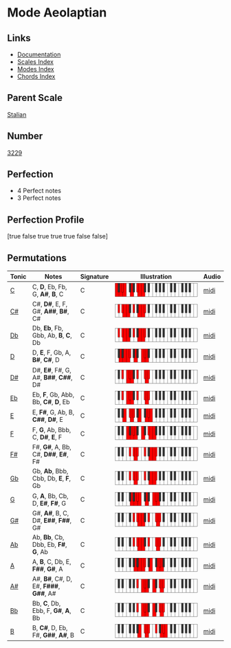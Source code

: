 # Mode Aeolaptian

## Links

- [Documentation](index.md)
- [Scales Index](Scales.md)
- [Modes Index](Modes.md)
- [Chords Index](Chords.md)

## Parent Scale

[Stalian](ScaleStalian.md)

## Number

[3229](https://ianring.com/musictheory/scales/3229)

## Perfection

- 4 Perfect notes
- 3 Perfect notes

## Perfection Profile

[true false true true true false false]

## Permutations

| Tonic | Notes | Signature | Illustration | Audio |
|-------|-------|-----------|--------------|-------|
| [C](ModeCNaturalAeolaptian.md) | C, **D**, Eb, Fb, G, **A#**, **B**, C | C | ![CNaturalAeolaptian](ModeCNaturalAeolaptian.png) | [midi](https://github.com/edipermadi/music/blob/main/docs/ModeCNaturalAeolaptian.mid?raw=true) |
| [C#](ModeCSharpAeolaptian.md) | C#, **D#**, E, F, G#, **A##**, **B#**, C# | C | ![CSharpAeolaptian](ModeCSharpAeolaptian.png) | [midi](https://github.com/edipermadi/music/blob/main/docs/ModeCSharpAeolaptian.mid?raw=true) |
| [Db](ModeDFlatAeolaptian.md) | Db, **Eb**, Fb, Gbb, Ab, **B**, **C**, Db | C | ![DFlatAeolaptian](ModeDFlatAeolaptian.png) | [midi](https://github.com/edipermadi/music/blob/main/docs/ModeDFlatAeolaptian.mid?raw=true) |
| [D](ModeDNaturalAeolaptian.md) | D, **E**, F, Gb, A, **B#**, **C#**, D | C | ![DNaturalAeolaptian](ModeDNaturalAeolaptian.png) | [midi](https://github.com/edipermadi/music/blob/main/docs/ModeDNaturalAeolaptian.mid?raw=true) |
| [D#](ModeDSharpAeolaptian.md) | D#, **E#**, F#, G, A#, **B##**, **C##**, D# | C | ![DSharpAeolaptian](ModeDSharpAeolaptian.png) | [midi](https://github.com/edipermadi/music/blob/main/docs/ModeDSharpAeolaptian.mid?raw=true) |
| [Eb](ModeEFlatAeolaptian.md) | Eb, **F**, Gb, Abb, Bb, **C#**, **D**, Eb | C | ![EFlatAeolaptian](ModeEFlatAeolaptian.png) | [midi](https://github.com/edipermadi/music/blob/main/docs/ModeEFlatAeolaptian.mid?raw=true) |
| [E](ModeENaturalAeolaptian.md) | E, **F#**, G, Ab, B, **C##**, **D#**, E | C | ![ENaturalAeolaptian](ModeENaturalAeolaptian.png) | [midi](https://github.com/edipermadi/music/blob/main/docs/ModeENaturalAeolaptian.mid?raw=true) |
| [F](ModeFNaturalAeolaptian.md) | F, **G**, Ab, Bbb, C, **D#**, **E**, F | C | ![FNaturalAeolaptian](ModeFNaturalAeolaptian.png) | [midi](https://github.com/edipermadi/music/blob/main/docs/ModeFNaturalAeolaptian.mid?raw=true) |
| [F#](ModeFSharpAeolaptian.md) | F#, **G#**, A, Bb, C#, **D##**, **E#**, F# | C | ![FSharpAeolaptian](ModeFSharpAeolaptian.png) | [midi](https://github.com/edipermadi/music/blob/main/docs/ModeFSharpAeolaptian.mid?raw=true) |
| [Gb](ModeGFlatAeolaptian.md) | Gb, **Ab**, Bbb, Cbb, Db, **E**, **F**, Gb | C | ![GFlatAeolaptian](ModeGFlatAeolaptian.png) | [midi](https://github.com/edipermadi/music/blob/main/docs/ModeGFlatAeolaptian.mid?raw=true) |
| [G](ModeGNaturalAeolaptian.md) | G, **A**, Bb, Cb, D, **E#**, **F#**, G | C | ![GNaturalAeolaptian](ModeGNaturalAeolaptian.png) | [midi](https://github.com/edipermadi/music/blob/main/docs/ModeGNaturalAeolaptian.mid?raw=true) |
| [G#](ModeGSharpAeolaptian.md) | G#, **A#**, B, C, D#, **E##**, **F##**, G# | C | ![GSharpAeolaptian](ModeGSharpAeolaptian.png) | [midi](https://github.com/edipermadi/music/blob/main/docs/ModeGSharpAeolaptian.mid?raw=true) |
| [Ab](ModeAFlatAeolaptian.md) | Ab, **Bb**, Cb, Dbb, Eb, **F#**, **G**, Ab | C | ![AFlatAeolaptian](ModeAFlatAeolaptian.png) | [midi](https://github.com/edipermadi/music/blob/main/docs/ModeAFlatAeolaptian.mid?raw=true) |
| [A](ModeANaturalAeolaptian.md) | A, **B**, C, Db, E, **F##**, **G#**, A | C | ![ANaturalAeolaptian](ModeANaturalAeolaptian.png) | [midi](https://github.com/edipermadi/music/blob/main/docs/ModeANaturalAeolaptian.mid?raw=true) |
| [A#](ModeASharpAeolaptian.md) | A#, **B#**, C#, D, E#, **F###**, **G##**, A# | C | ![ASharpAeolaptian](ModeASharpAeolaptian.png) | [midi](https://github.com/edipermadi/music/blob/main/docs/ModeASharpAeolaptian.mid?raw=true) |
| [Bb](ModeBFlatAeolaptian.md) | Bb, **C**, Db, Ebb, F, **G#**, **A**, Bb | C | ![BFlatAeolaptian](ModeBFlatAeolaptian.png) | [midi](https://github.com/edipermadi/music/blob/main/docs/ModeBFlatAeolaptian.mid?raw=true) |
| [B](ModeBNaturalAeolaptian.md) | B, **C#**, D, Eb, F#, **G##**, **A#**, B | C | ![BNaturalAeolaptian](ModeBNaturalAeolaptian.png) | [midi](https://github.com/edipermadi/music/blob/main/docs/ModeBNaturalAeolaptian.mid?raw=true) |
